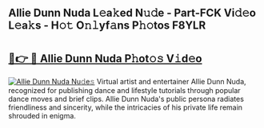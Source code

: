 ## Allie Dunn Nuda L𝚎a𝚔ed N𝚞𝚍e - Part-FCK Vi𝚍𝚎o L𝚎a𝚔s - H𝚘𝚝 O𝚗𝚕yf𝚊ns P𝚑𝚘tos F8YLR

# <h2><a href="http://kf4wveo.oniu.top/?m=Allie+Dunn+Nuda">🔗👉 🔴 Allie Dunn Nuda P𝚑ot𝚘𝚜 V𝚒d𝚎o</a></h2>

[![Allie Dunn Nuda Nu𝚍e𝚜](https://i.imgur.com/0qMVB7G.gif)](http://kf4wveo.oniu.top/?m=Allie+Dunn+Nuda)
Virtual artist and entertainer Allie Dunn Nuda, recognized for publishing dance and lifestyle tutorials through popular dance moves and brief clips. Allie Dunn Nuda's public persona radiates friendliness and sincerity, while the intricacies of his private life remain shrouded in enigma.  
